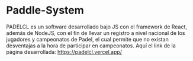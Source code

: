 # Paddle-System
PADELCL es un software desarrollado bajo JS con el framework de React, además de NodeJS, con el fin de llevar un registro a nivel nacional de los jugadores y campeonatos
de Padel, el cual permite que no existan desventajas a la hora de participar en campeonatos.
Aquí el link de la página desarrollada: https://padelcl.vercel.app/
